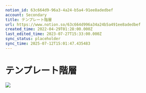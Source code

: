 ```yaml
---
notion_id: 63c664d9-96a3-4a24-b5a4-91ee8adedbef
account: Secondary
title: テンプレート階層
url: https://www.notion.so/63c664d996a34a24b5a491ee8adedbef
created_time: 2022-04-29T01:28:00.000Z
last_edited_time: 2023-07-27T15:33:00.000Z
sync_status: placeholder
sync_time: 2025-07-12T15:01:47.435483
---
```

# テンプレート階層

![](https://prod-files-secure.s3.us-west-2.amazonaws.com/d58fe38c-a9d4-4466-aed9-85604b7b2c6d/d2be1f56-43b2-479a-90f6-7667feae6791/Untitled.png?X-Amz-Algorithm=AWS4-HMAC-SHA256&X-Amz-Content-Sha256=UNSIGNED-PAYLOAD&X-Amz-Credential=ASIAZI2LB466Q6XY4UO6%2F20250719%2Fus-west-2%2Fs3%2Faws4_request&X-Amz-Date=20250719T063711Z&X-Amz-Expires=3600&X-Amz-Security-Token=IQoJb3JpZ2luX2VjEIX%2F%2F%2F%2F%2F%2F%2F%2F%2F%2FwEaCXVzLXdlc3QtMiJHMEUCIEJzNvC28qmN82Cl4ZBFgIv4NBmptugQv461WnEBCeQxAiEA%2ByXt2LlPbXxxMGGPK%2FWCLt8TTPAQshpJVojFP1NUggUqiAQInv%2F%2F%2F%2F%2F%2F%2F%2F%2F%2FARAAGgw2Mzc0MjMxODM4MDUiDOS8K%2B9Fwfj0oVhZCircA40BOGVwyEuXfRB9OukipLS5%2BO7%2BVzsGpaRKAocu57wZgm%2Bs7ZPR0ySw1Mn%2FTwYKwXQoSU5JjtSZGw9x3ay7B4GBfFpNqz75FLc9UsOXxOXn6fVtCvtcdKhxzPhMdN%2B7JLkYCuQBWlu0089OKn7HUXqKgKZMNbyNf5YKzuc6CgPXnrgGgXmkMCXM%2FAXGF5JjMzEWQUHlI8exynfDSSe%2FrPecHiAif1EHPkwEKA7ajrpoPZJ8TJvBm2t0BH7YpvGWdzBUdG0Qom%2BcQoyaIuxyjNp2aEznEnzxpaVICdF%2Br4NX5xQivyplwIVu2Q6DrctBxhEVKQUXnfVjZtSTM9e7J%2FY6cQ8g8RERN9QrdUxMluoEvWdtXKtQMmXOhSx5Ah38zbS11ZQ9XejyplYzr0PlaFyKiqdgpnmvl3sApgb8LQh1On1kOSGNnDKUDVwGi4c%2FZ2xE72nyzSap3igBQhh%2FUOc0LOzPKGTmTOIjKS%2B0WDarK7zMdEJkSvcp1abeC2CWEV6JoVQ2BkqcP6Bb1mJGRocJ993bcDaijw3sVuaAMCxyOWUPIQ2AETMCSXnF%2F0U4UBtHvCOBOtO2jFiKJbJ0ZJSzpCKxpsm4bJg%2FVAicjSZ%2FE3OvcQqLcF4aY%2BwLMIXF7MMGOqUBh%2FidLZfCwFKzn4ZfShkfHfUf4Gyoirg2cM%2BBgmo9tWVsPhTgx6mlW0UWxjU66%2FzLypwDQsW1DMgGOspPTQuHFHb1RAd5c%2F9KkW4CH8c1DdYYgIKIHOSQPSYoIw2wG0zrKO4D2CiDGBrPn3AgUzchK2L25x7Mpe0LhiuuL5bUJMG1GLSDBO8afcHkw0oPkfXEsnl5UtnV7L10X01T%2B%2B6wvhRJcuiJ&X-Amz-Signature=3ed5ee7b62b4eb4389fd4f8c3663c465581de4dbd9793c1b92376a862d33dfdf&X-Amz-SignedHeaders=host&x-amz-checksum-mode=ENABLED&x-id=GetObject)